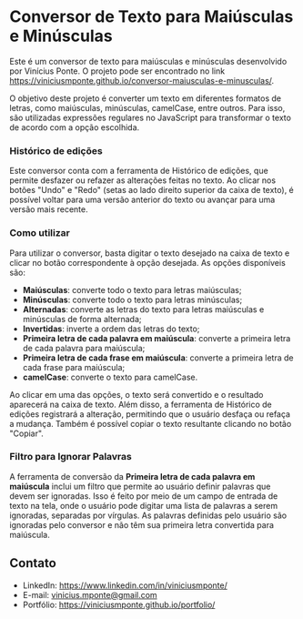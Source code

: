 # Conversor de Texto para Maiúsculas e Minúsculas

Este é um conversor de texto para maiúsculas e minúsculas desenvolvido por Vinícius Ponte. O projeto pode ser encontrado no link https://viniciusmponte.github.io/conversor-maiusculas-e-minusculas/.

O objetivo deste projeto é converter um texto em diferentes formatos de letras, como maiúsculas, minúsculas, camelCase, entre outros. Para isso, são utilizadas expressões regulares no JavaScript para transformar o texto de acordo com a opção escolhida.

### Histórico de edições

Este conversor conta com a ferramenta de Histórico de edições, que permite desfazer ou refazer as alterações feitas no texto. Ao clicar nos botões "Undo" e "Redo" (setas ao lado direito superior da caixa de texto), é possível voltar para uma versão anterior do texto ou avançar para uma versão mais recente.

### Como utilizar

Para utilizar o conversor, basta digitar o texto desejado na caixa de texto e clicar no botão correspondente à opção desejada. As opções disponíveis são:

- **Maiúsculas**: converte todo o texto para letras maiúsculas;
- **Minúsculas**: converte todo o texto para letras minúsculas;
- **Alternadas**: converte as letras do texto para letras maiúsculas e minúsculas de forma alternada;
- **Invertidas**: inverte a ordem das letras do texto;
- **Primeira letra de cada palavra em maiúscula**: converte a primeira letra de cada palavra para maiúscula;
- **Primeira letra de cada frase em maiúscula**: converte a primeira letra de cada frase para maiúscula;
- **camelCase**: converte o texto para camelCase.

Ao clicar em uma das opções, o texto será convertido e o resultado aparecerá na caixa de texto. Além disso, a ferramenta de Histórico de edições registrará a alteração, permitindo que o usuário desfaça ou refaça a mudança. Também é possível copiar o texto resultante clicando no botão "Copiar".

### Filtro para Ignorar Palavras

A ferramenta de conversão da **Primeira letra de cada palavra em maiúscula** inclui um filtro que permite ao usuário definir palavras que devem ser ignoradas. Isso é feito por meio de um campo de entrada de texto na tela, onde o usuário pode digitar uma lista de palavras a serem ignoradas, separadas por vírgulas. As palavras definidas pelo usuário são ignoradas pelo conversor e não têm sua primeira letra convertida para maiúscula.

## Contato

- LinkedIn: https://www.linkedin.com/in/viniciusmponte/
- E-mail: vinicius.mponte@gmail.com
- Portfólio: https://viniciusmponte.github.io/portfolio/
